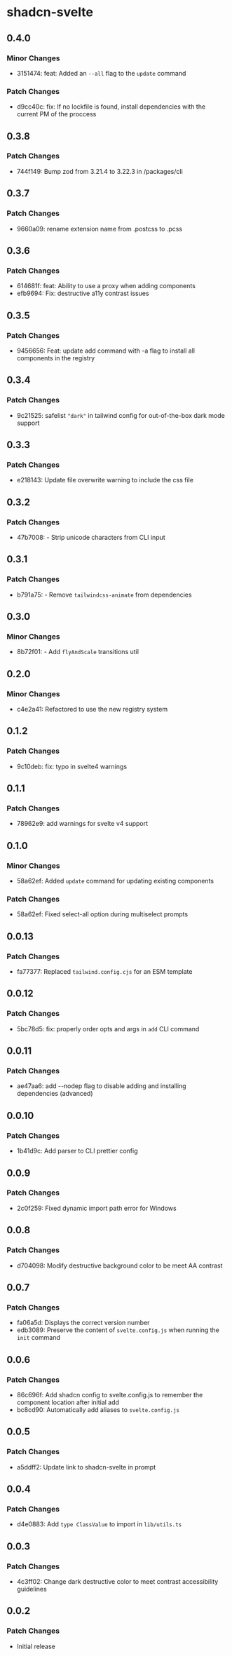 # shadcn-svelte

## 0.4.0

### Minor Changes

- 3151474: feat: Added an `--all` flag to the `update` command

### Patch Changes

- d9cc40c: fix: If no lockfile is found, install dependencies with the current PM of the proccess

## 0.3.8

### Patch Changes

- 744f149: Bump zod from 3.21.4 to 3.22.3 in /packages/cli

## 0.3.7

### Patch Changes

- 9660a09: rename extension name from .postcss to .pcss

## 0.3.6

### Patch Changes

- 614681f: feat: Ability to use a proxy when adding components
- efb9694: Fix: destructive a11y contrast issues

## 0.3.5

### Patch Changes

- 9456656: Feat: update add command with -a flag to install all components in the registry

## 0.3.4

### Patch Changes

- 9c21525: safelist `"dark"` in tailwind config for out-of-the-box dark mode support

## 0.3.3

### Patch Changes

- e218143: Update file overwrite warning to include the css file

## 0.3.2

### Patch Changes

- 47b7008: - Strip unicode characters from CLI input

## 0.3.1

### Patch Changes

- b791a75: - Remove `tailwindcss-animate` from dependencies

## 0.3.0

### Minor Changes

- 8b72f01: - Add `flyAndScale` transitions util

## 0.2.0

### Minor Changes

- c4e2a41: Refactored to use the new registry system

## 0.1.2

### Patch Changes

- 9c10deb: fix: typo in svelte4 warnings

## 0.1.1

### Patch Changes

- 78962e9: add warnings for svelte v4 support

## 0.1.0

### Minor Changes

- 58a62ef: Added `update` command for updating existing components

### Patch Changes

- 58a62ef: Fixed select-all option during multiselect prompts

## 0.0.13

### Patch Changes

- fa77377: Replaced `tailwind.config.cjs` for an ESM template

## 0.0.12

### Patch Changes

- 5bc78d5: fix: properly order opts and args in `add` CLI command

## 0.0.11

### Patch Changes

- ae47aa6: add --nodep flag to disable adding and installing dependencies (advanced)

## 0.0.10

### Patch Changes

- 1b41d9c: Add parser to CLI prettier config

## 0.0.9

### Patch Changes

- 2c0f259: Fixed dynamic import path error for Windows

## 0.0.8

### Patch Changes

- d704098: Modify destructive background color to be meet AA contrast

## 0.0.7

### Patch Changes

- fa06a5d: Displays the correct version number
- edb3089: Preserve the content of `svelte.config.js` when running the `init` command

## 0.0.6

### Patch Changes

- 86c696f: Add shadcn config to svelte.config.js to remember the component location after initial add
- bc8cd90: Automatically add aliases to `svelte.config.js`

## 0.0.5

### Patch Changes

- a5ddff2: Update link to shadcn-svelte in prompt

## 0.0.4

### Patch Changes

- d4e0883: Add `type ClassValue` to import in `lib/utils.ts`

## 0.0.3

### Patch Changes

- 4c3ff02: Change dark destructive color to meet contrast accessibility guidelines

## 0.0.2

### Patch Changes

- Initial release
